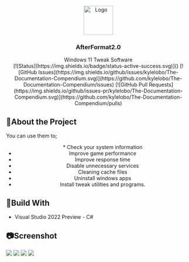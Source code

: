 <br />
<div align="center">
  <a href="https://github.com/othneildrew/Best-README-Template">
    <img src="https://i.hizliresim.com/c0fkzqa.png" alt="Logo" width="80" height="80">
  </a>

  <h3 align="center">AfterFormat2.0</h3>

  <p align="center">
    Windows 11 Tweak Software
    <br/>
  [![Status](https://img.shields.io/badge/status-active-success.svg)]()
  [![GitHub Issues](https://img.shields.io/github/issues/kylelobo/The-Documentation-Compendium.svg)](https://github.com/kylelobo/The-Documentation-Compendium/issues)
  [![GitHub Pull Requests](https://img.shields.io/github/issues-pr/kylelobo/The-Documentation-Compendium.svg)](https://github.com/kylelobo/The-Documentation-Compendium/pulls)
  </p>
</div>

<h2>📜About the Project</h2>

You can use them to;
<div align="center">
  <ul>
    * Check your system information
    <li>Improve game performance</li>
    <li>Improve response time</li>
    <li>Disable unnecessary services</li>
    <li>Cleaning cache files</li>
    <li>Uninstall windows apps</li>
    <li>Install tweak utilities and programs.</li>
  </ul>
</div>

<h2>🔨Build With</h2>

<ul><li>Visual Studio 2022 Preview - C#</li></ul>

<h2>📷Screenshot</h2>

![](https://i.hizliresim.com/mj2aa92.png)
![](https://i.hizliresim.com/g6dytcc.png)
![](https://i.hizliresim.com/6p77xmm.png)
![](https://i.hizliresim.com/jw2j14y.png)

